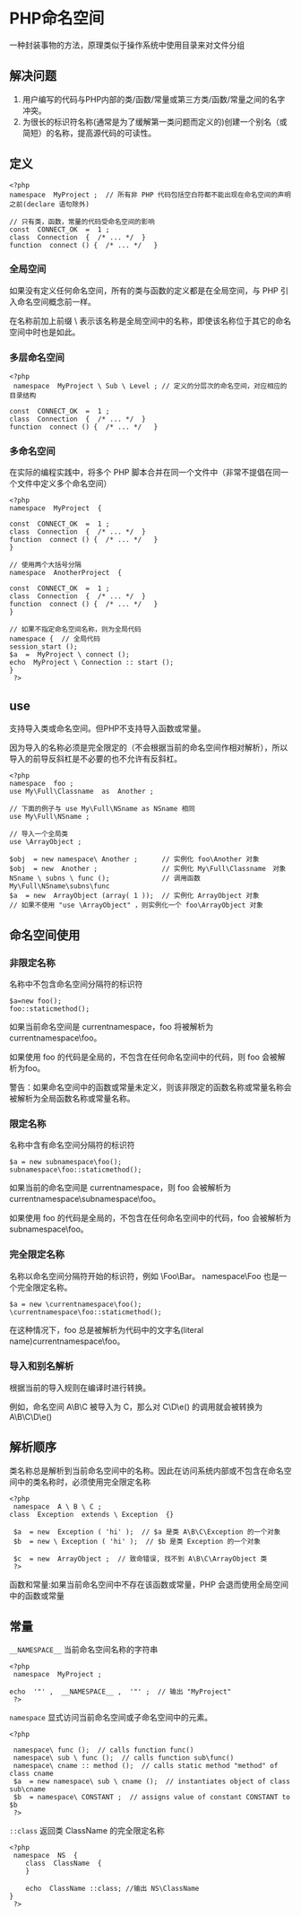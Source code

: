 # PHP命名空间

一种封装事物的方法，原理类似于操作系统中使用目录来对文件分组

## 解决问题

1. 用户编写的代码与PHP内部的类/函数/常量或第三方类/函数/常量之间的名字冲突。  
1. 为很长的标识符名称(通常是为了缓解第一类问题而定义的)创建一个别名（或简短）的名称，提高源代码的可读性。 

## 定义

```
<?php
namespace  MyProject ;  // 所有非 PHP 代码包括空白符都不能出现在命名空间的声明之前(declare 语句除外)

// 只有类，函数，常量的代码受命名空间的影响
const  CONNECT_OK  =  1 ;
class  Connection  {  /* ... */  }
function  connect () {  /* ... */   }

```

### 全局空间

如果没有定义任何命名空间，所有的类与函数的定义都是在全局空间，与 PHP 引入命名空间概念前一样。

在名称前加上前缀 \ 表示该名称是全局空间中的名称，即使该名称位于其它的命名空间中时也是如此。 

### 多层命名空间

```
<?php
 namespace  MyProject \ Sub \ Level ; // 定义的分层次的命名空间，对应相应的目录结构

const  CONNECT_OK  =  1 ;
class  Connection  {  /* ... */  }
function  connect () {  /* ... */   }
```

### 多命名空间

在实际的编程实践中，将多个 PHP 脚本合并在同一个文件中（非常不提倡在同一个文件中定义多个命名空间）

```
<?php
namespace  MyProject  {

const  CONNECT_OK  =  1 ;
class  Connection  {  /* ... */  }
function  connect () {  /* ... */   }
}

// 使用两个大括号分隔
namespace  AnotherProject  { 

const  CONNECT_OK  =  1 ;
class  Connection  {  /* ... */  }
function  connect () {  /* ... */   }
}

// 如果不指定命名空间名称，则为全局代码
namespace {  // 全局代码
session_start ();
$a  =  MyProject \ connect ();
echo  MyProject \ Connection :: start ();
}
 ?> 
```

## use

支持导入类或命名空间。但PHP不支持导入函数或常量。

因为导入的名称必须是完全限定的（不会根据当前的命名空间作相对解析），所以导入的前导反斜杠是不必要的也不允许有反斜杠。

```
<?php
namespace  foo ;
use My\Full\Classname  as  Another ;

// 下面的例子与 use My\Full\NSname as NSname 相同
use My\Full\NSname ;

// 导入一个全局类
use \ArrayObject ;

$obj  = new namespace\ Another ;      // 实例化 foo\Another 对象
$obj  = new  Another ;                // 实例化 My\Full\Classname　对象
NSname \ subns \ func ();             // 调用函数 My\Full\NSname\subns\func
$a  = new  ArrayObject (array( 1 ));  // 实例化 ArrayObject 对象
// 如果不使用 "use \ArrayObject" ，则实例化一个 foo\ArrayObject 对象
```

## 命名空间使用

### 非限定名称

名称中不包含命名空间分隔符的标识符 

```
$a=new foo();
foo::staticmethod();
```
如果当前命名空间是 currentnamespace，foo 将被解析为 currentnamespace\foo。

如果使用 foo 的代码是全局的，不包含在任何命名空间中的代码，则 foo 会被解析为foo。   

警告：如果命名空间中的函数或常量未定义，则该非限定的函数名称或常量名称会被解析为全局函数名称或常量名称。

### 限定名称

名称中含有命名空间分隔符的标识符

```
$a = new subnamespace\foo();
subnamespace\foo::staticmethod();
```

如果当前的命名空间是 currentnamespace，则 foo 会被解析为 currentnamespace\subnamespace\foo。

如果使用 foo 的代码是全局的，不包含在任何命名空间中的代码，foo 会被解析为subnamespace\foo。

### 完全限定名称

名称以命名空间分隔符开始的标识符，例如 \Foo\Bar。 namespace\Foo 也是一个完全限定名称。 

```
$a = new \currentnamespace\foo();
\currentnamespace\foo::staticmethod();
```

在这种情况下，foo 总是被解析为代码中的文字名(literal name)currentnamespace\foo。 

### 导入和别名解析

根据当前的导入规则在编译时进行转换。

例如，命名空间 A\B\C 被导入为 C，那么对 C\D\e() 的调用就会被转换为 A\B\C\D\e()

## 解析顺序

类名称总是解析到当前命名空间中的名称。因此在访问系统内部或不包含在命名空间中的类名称时，必须使用完全限定名称

```
<?php
 namespace  A \ B \ C ;
class  Exception  extends \ Exception  {}

 $a  = new  Exception ( 'hi' );  // $a 是类 A\B\C\Exception 的一个对象
 $b  = new \ Exception ( 'hi' );  // $b 是类 Exception 的一个对象

 $c  = new  ArrayObject ;  // 致命错误, 找不到 A\B\C\ArrayObject 类
 ?>
 ``` 

函数和常量:如果当前命名空间中不存在该函数或常量，PHP 会退而使用全局空间中的函数或常量

## 常量

`__NAMESPACE__` 当前命名空间名称的字符串

```
<?php
 namespace  MyProject ;

echo  '"' ,  __NAMESPACE__ ,  '"' ;  // 输出 "MyProject"
 ?> 
```

`namespace` 显式访问当前命名空间或子命名空间中的元素。

```
<?php

 namespace\ func ();  // calls function func()
 namespace\ sub \ func ();  // calls function sub\func()
 namespace\ cname :: method ();  // calls static method "method" of class cname
 $a  = new namespace\ sub \ cname ();  // instantiates object of class sub\cname
 $b  = namespace\ CONSTANT ;  // assigns value of constant CONSTANT to $b
 ?> 
 ```
`::class` 返回类 ClassName 的完全限定名称

```
<?php
 namespace  NS  {
    class  ClassName  {
    }
    
    echo  ClassName ::class; //输出 NS\ClassName
}
 ?> 
 ```
